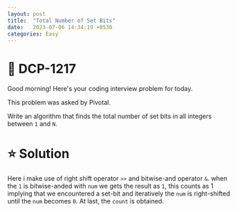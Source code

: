 ```yaml
---
layout: post
title:  "Total Number of Set Bits"
date:   2023-07-06 14:34:19 +0530
categories: Easy
---
```


# **📌 DCP-1217** 

Good morning! Here's your coding interview problem for today.

This problem was asked by Pivotal.

Write an algorithm that finds the total number of set bits in all integers between `1` and `N`.

# **⭐ Solution**

Here i make use of right shift operator `>>` and bitwise-and operator `&`. when the `1` is bitwise-anded with `num` we gets the result as `1`, this counts as 1 implying that we encountered a set-bit and iteratively the `num` is right-shifted until the `num` becomes `0`. At last, the `count` is obtained.  